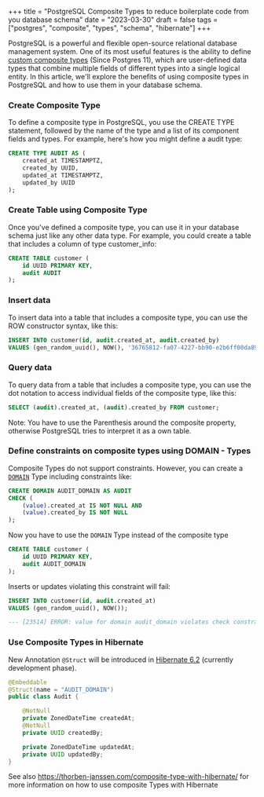 +++
title = "PostgreSQL Composite Types to reduce boilerplate code from you database schema"
date = "2023-03-30"
draft = false
tags = ["postgres", "composite", "types", "schema", "hibernate"]
+++

PostgreSQL is a powerful and flexible open-source relational database management system. One of its most useful features is the ability to define [custom composite types](https://www.postgresql.org/docs/current/rowtypes.html) (Since Postgres 11), which are user-defined data types that combine multiple fields of different types into a single logical entity. In this article, we'll explore the benefits of using composite types in PostgreSQL and how to use them in your database schema.

### Create Composite Type

To define a composite type in PostgreSQL, you use the CREATE TYPE statement, followed by the name of the type and a list of its component fields and types. For example, here's how you might define a audit type:

```sql
CREATE TYPE AUDIT AS (
    created_at TIMESTAMPTZ,
    created_by UUID,
    updated_at TIMESTAMPTZ,
    updated_by UUID
);
```
### Create Table using Composite Type

Once you've defined a composite type, you can use it in your database schema just like any other data type. For example, you could create a table that includes a column of type customer_info:

```sql
CREATE TABLE customer (
    id UUID PRIMARY KEY,
    audit AUDIT
);
```

### Insert data

To insert data into a table that includes a composite type, you can use the ROW constructor syntax, like this:

```sql
INSERT INTO customer(id, audit.created_at, audit.created_by)
VALUES (gen_random_uuid(), NOW(), '36765812-fa07-4227-bb90-e2b6ff00da89');
```

### Query data

To query data from a table that includes a composite type, you can use the dot notation to access individual fields of the composite type, like
this:

```sql
SELECT (audit).created_at, (audit).created_by FROM customer;
```

Note: You have to use the Parenthesis around the composite property, otherwise PostgreSQL tries to interpret it as a own table.

### Define constraints on composite types using DOMAIN - Types

Composite Types do not support constraints. However, you can create a [`DOMAIN`](https://www.postgresql.org/docs/current/sql-createdomain.html) Type including constraints like:

```sql
CREATE DOMAIN AUDIT_DOMAIN AS AUDIT
CHECK (
    (value).created_at IS NOT NULL AND
    (value).created_by IS NOT NULL
);
```

Now you have to use the `DOMAIN` Type instead of the composite type

``` sql
CREATE TABLE customer (
    id UUID PRIMARY KEY,
    audit AUDIT_DOMAIN
);
```

Inserts or updates violating this constraint will fail:

```sql
INSERT INTO customer(id, audit.created_at)
VALUES (gen_random_uuid(), NOW());

--- [23514] ERROR: value for domain audit_domain violates check constraint "audit_domain_check"
```

### Use Composite Types in Hibernate

New Annotation `@Struct` will be introduced in [Hibernate 6.2](https://hibernate.org/orm/releases/6.2/) (currently development phase).

```java
@Embeddable
@Struct(name = "AUDIT_DOMAIN")
public class Audit {

    @NotNull
    private ZonedDateTime createdAt;
    @NotNull
    private UUID createdBy;

    private ZonedDateTime updatedAt;
    private UUID updatedBy;
}
```

See also https://thorben-janssen.com/composite-type-with-hibernate/ for more information on how to use composite Types with Hibernate
